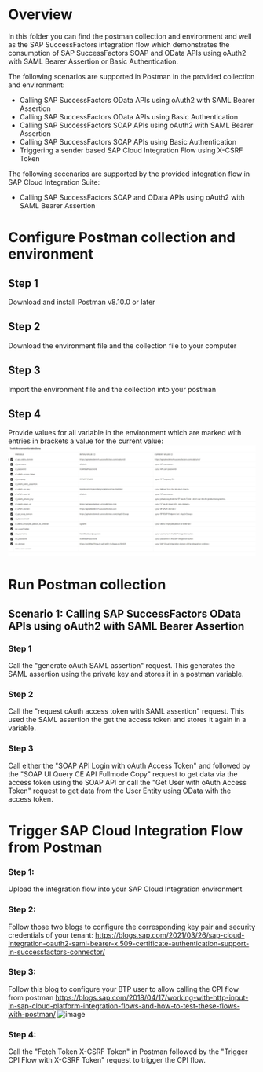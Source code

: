 # Overview
In this folder you can find the postman collection and environment and well as the SAP SuccessFactors integration flow which demonstrates the consumption of SAP SuccessFactors SOAP and OData APIs using oAuth2 with SAML Bearer Assertion or Basic Authentication.

The following scenarios are supported in Postman in the provided collection and environment:
* Calling SAP SuccessFactors OData APIs using oAuth2 with SAML Bearer Assertion 
* Calling SAP SuccessFactors OData APIs using Basic Authentication 
* Calling SAP SuccessFactors SOAP APIs using oAuth2 with SAML Bearer Assertion
* Calling SAP SuccessFactors SOAP APIs using Basic Authentication 
* Triggering a sender based SAP Cloud Integration Flow using X-CSRF Token

The following secenarios are supported by the provided integration flow in SAP Cloud Integration Suite: 
* Calling SAP SuccessFactors SOAP and OData APIs using oAuth2 with SAML Bearer Assertion

# Configure Postman collection and environment

## Step 1
Download and install Postman v8.10.0 or later

## Step 2
Download the environment file and the collection file to your computer

## Step 3
Import the environment file and the collection into your postman

## Step 4
Provide values for all variable in the environment which are marked with entries in brackets a value for the current value:
![Environment Hints](./Images/EnvironmentHints.JPG)

# Run Postman collection

## Scenario 1: Calling SAP SuccessFactors OData APIs using oAuth2 with SAML Bearer Assertion

### Step 1
Call the "generate oAuth SAML assertion" request. This generates the SAML assertion using the private key and stores it in a postman variable.
### Step 2
Call the "request oAuth access token with SAML assertion" request. This used the SAML assertion the get the access token and stores it again in a variable.
### Step 3
Call either the "SOAP API Login with oAuth Access Token" and followed by the "SOAP UI Query CE API Fullmode Copy" request to get data via the access token using the SOAP API or call the "Get User with oAuth Access Token" request to get data from the User Entity using OData with the access token.

# Trigger SAP Cloud Integration Flow from Postman

### Step 1:
Upload the integration flow into your SAP Cloud Integration environment

### Step 2: 
Follow those two blogs to configure the corresponding key pair and security credentials of your tenant: https://blogs.sap.com/2021/03/26/sap-cloud-integration-oauth2-saml-bearer-x.509-certificate-authentication-support-in-successfactors-connector/ 

### Step 3:
Follow this blog to configure your BTP user to allow calling the CPI flow from postman
https://blogs.sap.com/2018/04/17/working-with-http-input-in-sap-cloud-platform-integration-flows-and-how-to-test-these-flows-with-postman/ 
![image](https://user-images.githubusercontent.com/25485598/142267538-31708e94-1db6-47db-8d40-f38ff943281b.png)

### Step 4:
Call the "Fetch Token X-CSRF Token" in Postman followed by the "Trigger CPI Flow with X-CSRF Token" request to trigger the CPI flow.
